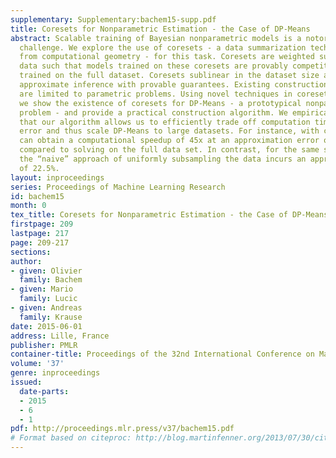 ```yaml
---
supplementary: Supplementary:bachem15-supp.pdf
title: Coresets for Nonparametric Estimation - the Case of DP-Means
abstract: Scalable training of Bayesian nonparametric models is a notoriously difficult
  challenge. We explore the use of coresets - a data summarization technique originating
  from computational geometry - for this task. Coresets are weighted subsets of the
  data such that models trained on these coresets are provably competitive with models
  trained on the full dataset. Coresets sublinear in the dataset size allow for fast
  approximate inference with provable guarantees. Existing constructions, however,
  are limited to parametric problems. Using novel techniques in coreset construction
  we show the existence of coresets for DP-Means - a prototypical nonparametric clustering
  problem - and provide a practical construction algorithm. We empirically demonstrate
  that our algorithm allows us to efficiently trade off computation time and approximation
  error and thus scale DP-Means to large datasets. For instance, with coresets we
  can obtain a computational speedup of 45x at an approximation error of only 2.4%
  compared to solving on the full data set. In contrast, for the same subsample size,
  the “naive” approach of uniformly subsampling the data incurs an approximation error
  of 22.5%.
layout: inproceedings
series: Proceedings of Machine Learning Research
id: bachem15
month: 0
tex_title: Coresets for Nonparametric Estimation - the Case of DP-Means
firstpage: 209
lastpage: 217
page: 209-217
sections: 
author:
- given: Olivier
  family: Bachem
- given: Mario
  family: Lucic
- given: Andreas
  family: Krause
date: 2015-06-01
address: Lille, France
publisher: PMLR
container-title: Proceedings of the 32nd International Conference on Machine Learning
volume: '37'
genre: inproceedings
issued:
  date-parts:
  - 2015
  - 6
  - 1
pdf: http://proceedings.mlr.press/v37/bachem15.pdf
# Format based on citeproc: http://blog.martinfenner.org/2013/07/30/citeproc-yaml-for-bibliographies/
---
```

